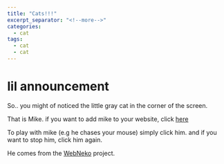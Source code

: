 ```yaml
---
title: "Cats!!!"
excerpt_separator: "<!--more-->"
categories:
  - cat
tags:
  - cat
  - cat
---
```

# lil announcement
So.. you might of noticed the little gray cat in the corner of the screen.

That is Mike. if you want to add mike to your website, click [here](https://rentry.co/spmeb5fq)

To play with mike (e.g he chases your mouse) simply click him. and if you want to stop him, click him again.

He comes from the [WebNeko](https://webneko.net) project. 

